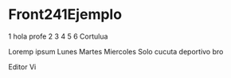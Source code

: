 # Front241Ejemplo


1 hola profe 
2
3
4
5
6
Cortulua


Loremp  ipsum
Lunes
Martes
Miercoles
Solo cucuta deportivo bro 


Editor Vi
